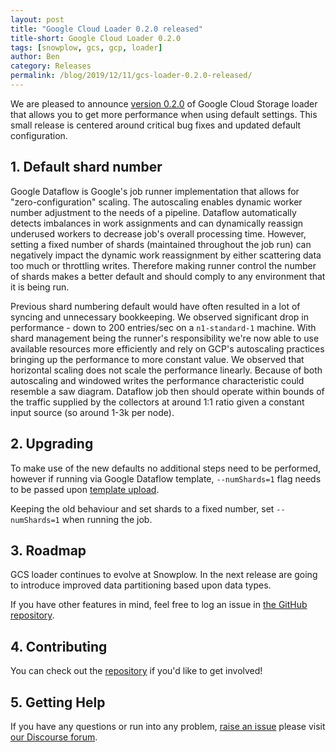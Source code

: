 ```yaml
---
layout: post
title: "Google Cloud Loader 0.2.0 released"
title-short: Google Cloud Loader 0.2.0
tags: [snowplow, gcs, gcp, loader]
author: Ben
category: Releases
permalink: /blog/2019/12/11/gcs-loader-0.2.0-released/
---
```


We are pleased to announce [version 0.2.0][release-020] of Google Cloud Storage loader that allows you to get more performance when using default settings.
This small release is centered around critical bug fixes and updated default configuration.

<!--more-->

<h2 id="shards">1. Default shard number</h2>

Google Dataflow is Google's job runner implementation that allows for "zero-configuration" scaling.
The autoscaling enables dynamic worker number adjustment to the needs of a pipeline.
Dataflow automatically detects imbalances in work assignments and can dynamically reassign underused workers to decrease job's overall processing time. However, setting a fixed number of shards (maintained throughout the job run) can negatively impact the dynamic work reassignment by either scattering data too much or throttling writes. Therefore making runner control the number of shards makes a better default and should comply to any environment that it is being run.

Previous shard numbering default would have often resulted in a lot of syncing and unnecessary bookkeeping. We observed significant drop in performance - down to 200 entries/sec on a `n1-standard-1` machine. With shard management being the runner's responsibility we're now able to use available resources more efficiently and rely on GCP's autoscaling practices bringing up the performance to more constant value. 
We observed that horizontal scaling does not scale the performance linearly. Because of both autoscaling and windowed writes the performance characteristic could resemble a saw diagram. Dataflow job then should operate within bounds of the traffic supplied by the collectors at around 1:1 ratio given a constant input source (so around 1-3k per node).

<h2 id="roadmap">2. Upgrading</h2>

To make use of the new defaults no additional steps need to be performed, however if running via Google Dataflow template, `--numShards=1` flag needs to be passed upon [template upload][gcs-loader-template-upload].

Keeping the old behaviour and set shards to a fixed number, set `--numShards=1` when running the job.

<h2 id="roadmap">3. Roadmap</h2>

GCS loader continues to evolve at Snowplow. In the next release are going to introduce improved data partitioning based upon data types.

If you have other features in mind, feel free to log an issue in [the GitHub repository][gcs-loader-issues].

<h2 id="contributing">4. Contributing</h2>

You can check out the [repository][gcs-loader-repo] if you'd like to get involved!

<h2 id="contributing">5. Getting Help</h2>

If you have any questions or run into any problem, [raise an issue][gcs-loader-issues] please visit [our Discourse forum][discourse].


[release-020]: https://github.com/snowplow-incubator/snowplow-google-cloud-storage-loader/releases/tag/0.2.0

[gcs-loader-repo]: https://github.com/snowplow/dataflow-runner/
[gcs-loader-issues]: https://github.com/snowplow/dataflow-runner/issues/
[gcs-loader-template-upload]: https://github.com/snowplow-incubator/snowplow-google-cloud-storage-loader#cloud-dataflow-template

[discourse]: https://discourse.snowplowanalytics.com/
